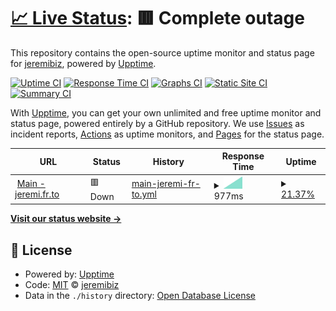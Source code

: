 # [📈 Live Status](https://jeremibiz.github.io/upptime): <!--live status--> **🟥 Complete outage**

This repository contains the open-source uptime monitor and status page for [jeremibiz](https://jeremibiz.github.io/upptime), powered by [Upptime](https://github.com/upptime/upptime).

[![Uptime CI](https://github.com/jeremibiz/upptime/workflows/Uptime%20CI/badge.svg)](https://github.com/jeremibiz/upptime/actions?query=workflow%3A%22Uptime+CI%22)
[![Response Time CI](https://github.com/jeremibiz/upptime/workflows/Response%20Time%20CI/badge.svg)](https://github.com/jeremibiz/upptime/actions?query=workflow%3A%22Response+Time+CI%22)
[![Graphs CI](https://github.com/jeremibiz/upptime/workflows/Graphs%20CI/badge.svg)](https://github.com/jeremibiz/upptime/actions?query=workflow%3A%22Graphs+CI%22)
[![Static Site CI](https://github.com/jeremibiz/upptime/workflows/Static%20Site%20CI/badge.svg)](https://github.com/jeremibiz/upptime/actions?query=workflow%3A%22Static+Site+CI%22)
[![Summary CI](https://github.com/jeremibiz/upptime/workflows/Summary%20CI/badge.svg)](https://github.com/jeremibiz/upptime/actions?query=workflow%3A%22Summary+CI%22)

With [Upptime](https://upptime.js.org), you can get your own unlimited and free uptime monitor and status page, powered entirely by a GitHub repository. We use [Issues](https://github.com/jeremibiz/upptime/issues) as incident reports, [Actions](https://github.com/jeremibiz/upptime/actions) as uptime monitors, and [Pages](https://jeremibiz.github.io/upptime) for the status page.

<!--start: status pages-->
<!-- This summary is generated by Upptime (https://github.com/upptime/upptime) -->
<!-- Do not edit this manually, your changes will be overwritten -->
<!-- prettier-ignore -->
| URL | Status | History | Response Time | Uptime |
| --- | ------ | ------- | ------------- | ------ |
| <img alt="" src="https://icons.duckduckgo.com/ip3/jeremi.fr.to.ico" height="13"> [Main - jeremi.fr.to](https://jeremi.fr.to) | 🟥 Down | [main-jeremi-fr-to.yml](https://github.com/jeremibiz/upptime/commits/HEAD/history/main-jeremi-fr-to.yml) | <details><summary><img alt="Response time graph" src="./graphs/main-jeremi-fr-to/response-time-week.png" height="20"> 977ms</summary><br><a href="https://jeremibiz.github.io/upptime/history/main-jeremi-fr-to"><img alt="Response time 747" src="https://img.shields.io/endpoint?url=https%3A%2F%2Fraw.githubusercontent.com%2Fjeremibiz%2Fupptime%2FHEAD%2Fapi%2Fmain-jeremi-fr-to%2Fresponse-time.json"></a><br><a href="https://jeremibiz.github.io/upptime/history/main-jeremi-fr-to"><img alt="24-hour response time 0" src="https://img.shields.io/endpoint?url=https%3A%2F%2Fraw.githubusercontent.com%2Fjeremibiz%2Fupptime%2FHEAD%2Fapi%2Fmain-jeremi-fr-to%2Fresponse-time-day.json"></a><br><a href="https://jeremibiz.github.io/upptime/history/main-jeremi-fr-to"><img alt="7-day response time 977" src="https://img.shields.io/endpoint?url=https%3A%2F%2Fraw.githubusercontent.com%2Fjeremibiz%2Fupptime%2FHEAD%2Fapi%2Fmain-jeremi-fr-to%2Fresponse-time-week.json"></a><br><a href="https://jeremibiz.github.io/upptime/history/main-jeremi-fr-to"><img alt="30-day response time 580" src="https://img.shields.io/endpoint?url=https%3A%2F%2Fraw.githubusercontent.com%2Fjeremibiz%2Fupptime%2FHEAD%2Fapi%2Fmain-jeremi-fr-to%2Fresponse-time-month.json"></a><br><a href="https://jeremibiz.github.io/upptime/history/main-jeremi-fr-to"><img alt="1-year response time 747" src="https://img.shields.io/endpoint?url=https%3A%2F%2Fraw.githubusercontent.com%2Fjeremibiz%2Fupptime%2FHEAD%2Fapi%2Fmain-jeremi-fr-to%2Fresponse-time-year.json"></a></details> | <details><summary><a href="https://jeremibiz.github.io/upptime/history/main-jeremi-fr-to">21.37%</a></summary><a href="https://jeremibiz.github.io/upptime/history/main-jeremi-fr-to"><img alt="All-time uptime 93.27%" src="https://img.shields.io/endpoint?url=https%3A%2F%2Fraw.githubusercontent.com%2Fjeremibiz%2Fupptime%2FHEAD%2Fapi%2Fmain-jeremi-fr-to%2Fuptime.json"></a><br><a href="https://jeremibiz.github.io/upptime/history/main-jeremi-fr-to"><img alt="24-hour uptime 0.00%" src="https://img.shields.io/endpoint?url=https%3A%2F%2Fraw.githubusercontent.com%2Fjeremibiz%2Fupptime%2FHEAD%2Fapi%2Fmain-jeremi-fr-to%2Fuptime-day.json"></a><br><a href="https://jeremibiz.github.io/upptime/history/main-jeremi-fr-to"><img alt="7-day uptime 21.37%" src="https://img.shields.io/endpoint?url=https%3A%2F%2Fraw.githubusercontent.com%2Fjeremibiz%2Fupptime%2FHEAD%2Fapi%2Fmain-jeremi-fr-to%2Fuptime-week.json"></a><br><a href="https://jeremibiz.github.io/upptime/history/main-jeremi-fr-to"><img alt="30-day uptime 81.91%" src="https://img.shields.io/endpoint?url=https%3A%2F%2Fraw.githubusercontent.com%2Fjeremibiz%2Fupptime%2FHEAD%2Fapi%2Fmain-jeremi-fr-to%2Fuptime-month.json"></a><br><a href="https://jeremibiz.github.io/upptime/history/main-jeremi-fr-to"><img alt="1-year uptime 93.27%" src="https://img.shields.io/endpoint?url=https%3A%2F%2Fraw.githubusercontent.com%2Fjeremibiz%2Fupptime%2FHEAD%2Fapi%2Fmain-jeremi-fr-to%2Fuptime-year.json"></a></details>

<!--end: status pages-->

[**Visit our status website →**](https://jeremibiz.github.io/upptime)

## 📄 License

- Powered by: [Upptime](https://github.com/upptime/upptime)
- Code: [MIT](./LICENSE) © [jeremibiz](https://jeremibiz.github.io/upptime)
- Data in the `./history` directory: [Open Database License](https://opendatacommons.org/licenses/odbl/1-0/)
